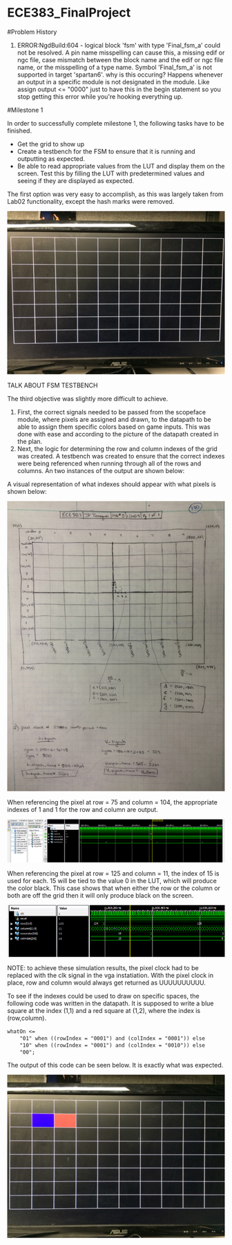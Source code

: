 # ECE383_FinalProject


#Problem History
1. ERROR:NgdBuild:604 - logical block 'fsm' with type 'Final_fsm_a' could not be
   resolved. A pin name misspelling can cause this, a missing edif or ngc file,
   case mismatch between the block name and the edif or ngc file name, or the
   misspelling of a type name. Symbol 'Final_fsm_a' is not supported in target
   'spartan6'.
why is this occuring?  Happens whenever an output in a specific module is not designated in the module.  Like assign output <= "0000" just to have this in the begin statement so you stop getting this error while you're hooking everything up.  











#Milestone 1

In order to successfully complete milestone 1, the following tasks have to be finished.

-	Get the grid to show up 
-	Create a testbench for the FSM to ensure that it is running and outputting as expected.  
-	Be able to read appropriate values from the LUT and display them on the screen.  Test this by filling the LUT with predetermined values and seeing if they are displayed as expected.  



The first option was very easy to accomplish, as this was largely taken from Lab02 functionality, except the hash marks were removed.  

![alt tag](https://raw.githubusercontent.com/JohnTerragnoli/ECE383_FinalProject/master/Pictures/Blank%20Grid.JPG "blank grid")



TALK ABOUT FSM TESTBENCH




The third objective was slightly more difficult to achieve.  

1. First, the correct signals needed to be passed from the scopeface module, where pixels are assigned and drawn, to the datapath to be able to assign them specific colors based on game inputs.  This was done with ease and according to the picture of the datapath created in the plan. 
2. Next, the logic for determining the row and column indexes of the grid was created.  A testbench was created to ensure that the correct indexes were being referenced when running through all of the rows and columns.  An two instances of the output are shown below: 


A visual representation of what indexes should appear with what pixels is shown below: 

![alt tag](https://raw.githubusercontent.com/JohnTerragnoli/ECE383_FinalProject/master/Pictures/GridMap_1.JPG "gridMap")

When referencing the pixel at row = 75 and column = 104, the appropriate indexes of 1 and 1 for the row and column are output.  

![alt tag](https://raw.githubusercontent.com/JohnTerragnoli/ECE383_FinalProject/master/Pictures/Index%20Proof%201.PNG "correct column shows up")

When referencing the pixel at row = 125 and column = 11, the index of 15 is used for each.  15 will be tied to the value 0 in the LUT, which will produce the color black.  This case shows that when either the row or the column or both are off the grid then it will only produce black on the screen.  

![alt tag](https://raw.githubusercontent.com/JohnTerragnoli/ECE383_FinalProject/master/Pictures/Index%20Proof%202.PNG "blank referenced when off oscope")

NOTE: to achieve these simulation results, the pixel clock had to be replaced with the clk signal in the vga instatiation.  With the pixel clock in place, row and column would always get returned as UUUUUUUUUU.  


To see if the indexes could be used to draw on specific spaces, the following code was written in the datapath.  It is supposed to write a blue square at the index (1,1) and a red square at (1,2), where the index is (row,column).  

```
whatOn <= 
	"01" when ((rowIndex = "0001") and (colIndex = "0001")) else
	"10" when ((rowIndex = "0001") and (colIndex = "0010")) else
	"00"; 
```

The output of this code can be seen below.  It is exactly what was expected.

![alt tag](https://raw.githubusercontent.com/JohnTerragnoli/ECE383_FinalProject/master/Pictures/One%20Blue%20One%20Red.JPG "blank referenced when off oscope")
